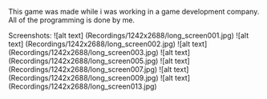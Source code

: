 This game was made while i was working in a game development company. All of the programming is done by me.

Screenshots:
![alt text] (Recordings/1242x2688/long_screen001.jpg)
![alt text] (Recordings/1242x2688/long_screen002.jpg)
![alt text] (Recordings/1242x2688/long_screen003.jpg)
![alt text] (Recordings/1242x2688/long_screen005.jpg)
![alt text] (Recordings/1242x2688/long_screen007.jpg)
![alt text] (Recordings/1242x2688/long_screen009.jpg)
![alt text] (Recordings/1242x2688/long_screen013.jpg)
